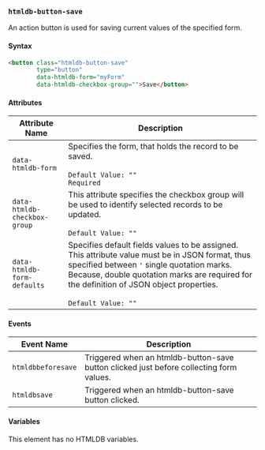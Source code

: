 ### `htmldb-button-save`

An action button is used for saving current values of the specified form.

#### Syntax

```html
<button class="htmldb-button-save"
        type="button"
        data-htmldb-form="myForm"
        data-htmldb-checkbox-group="">Save</button>
```

#### Attributes

| Attribute Name             | Description                               |
| -------------------------- | ----------------------------------------- |
| `data-htmldb-form` | Specifies the form, that holds the record to be saved.<br><br>`Default Value: ""`<br>`Required` |
| `data-htmldb-checkbox-group` | This attribute specifies the checkbox group will be used to identify selected records to be updated.<br><br>`Default Value: ""` |
| `data-htmldb-form-defaults` | Specifies default fields values to be assigned. This attribute value must be in JSON format, thus specified between `'` single quotation marks. Because, double quotation marks are required for the definition of JSON object properties.<br><br>`Default Value: ""` |

#### Events

| Event Name | Description  |
| ---- | ---- |
| `htmldbbeforesave` | Triggered when an htmldb-button-save button clicked just before collecting form values. |
| `htmldbsave` | Triggered when an htmldb-button-save button clicked. |

#### Variables

This element has no HTMLDB variables.